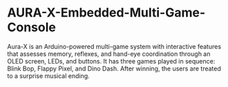# AURA-X-Embedded-Multi-Game-Console
Aura-X is an Arduino-powered multi-game system with interactive features that assesses memory, reflexes, and hand-eye coordination through an OLED screen, LEDs, and buttons. It has three games played in sequence: Blink Bop, Flappy Pixel, and Dino Dash. After winning, the users are treated to a surprise musical ending. 
